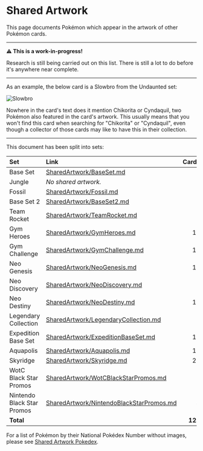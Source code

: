 # Shared Artwork
This page documents Pokémon which appear in the artwork of other Pokémon cards.

---

**⚠️  This is a work-in-progress!**

Research is still being carried out on this list. There is still a lot to do before it's anywhere near complete.

---

As an example, the below card is a Slowbro from the Undaunted set:

![Slowbro](https://i.imgur.com/n5M4fRa.png)

Nowhere in the card's text does it mention Chikorita or Cyndaquil, two Pokémon also featured in the card's artwork. This usually means that you won't find this card when searching for "Chikorita" or "Cyndaquil", even though a collector of those cards may like to have this in their collection.

---

This document has been split into sets:

|Set|Link|Cards
|:--|:--|--:
|Base Set|[SharedArtwork/BaseSet.md](/SharedArtwork/BaseSet.md)|6
|Jungle|*No shared artwork.*|-
|Fossil|[SharedArtwork/Fossil.md](/SharedArtwork/Fossil.md)|2
|Base Set 2|[SharedArtwork/BaseSet2.md](/SharedArtwork/BaseSet2.md)|5
|Team Rocket|[SharedArtwork/TeamRocket.md](/SharedArtwork/TeamRocket.md)|6
|Gym Heroes|[SharedArtwork/GymHeroes.md](/SharedArtwork/GymHeroes.md)|13
|Gym Challenge|[SharedArtwork/GymChallenge.md](/SharedArtwork/GymChallenge.md)|13
|Neo Genesis|[SharedArtwork/NeoGenesis.md](/SharedArtwork/NeoGenesis.md)|13
|Neo Discovery|[SharedArtwork/NeoDiscovery.md](/SharedArtwork/NeoDiscovery.md)|1
|Neo Destiny|[SharedArtwork/NeoDestiny.md](/SharedArtwork/NeoDestiny.md)|10
|Legendary Collection|[SharedArtwork/LegendaryCollection.md](/SharedArtwork/LegendaryCollection.md)|3
|Expedition Base Set|[SharedArtwork/ExpeditionBaseSet.md](/SharedArtwork/ExpeditionBaseSet.md)|11
|Aquapolis|[SharedArtwork/Aquapolis.md](/SharedArtwork/Aquapolis.md)|11
|Skyridge|[SharedArtwork/Skyridge.md](/SharedArtwork/Skyridge.md)|21
|WotC Black Star Promos|[SharedArtwork/WotCBlackStarPromos.md](/SharedArtwork/WotCBlackStarPromos.md)|5
|Nintendo Black Star Promos|[SharedArtwork/NintendoBlackStarPromos.md](/SharedArtwork/NintendoBlackStarPromos.md)|4
|**Total**||**123**


For a list of Pokémon by their National Pokédex Number without images, please see [Shared Artwork Pokedex](/SharedArtworkPokedex.md).
